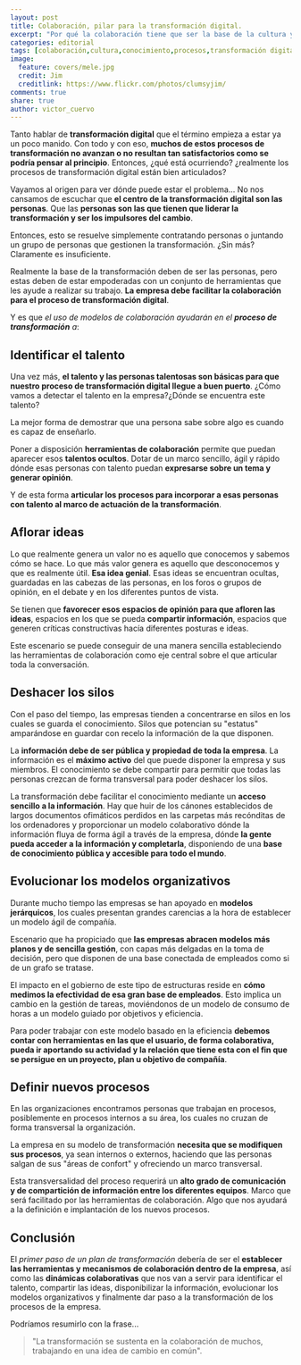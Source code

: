 ```yaml
---
layout: post
title: Colaboración, pilar para la transformación digital.
excerpt: "Por qué la colaboración tiene que ser la base de la cultura y el pilar para la transformación digital."
categories: editorial
tags: [colaboración,cultura,conocimiento,procesos,transformación digital]
image:
  feature: covers/mele.jpg
  credit: Jim
  creditlink: https://www.flickr.com/photos/clumsyjim/
comments: true
share: true
author: victor_cuervo
---
```


Tanto hablar de **transformación digital** que el término empieza a estar ya un poco manido. Con todo y con eso, **muchos de estos procesos de transformación no avanzan o no resultan tan satisfactorios como se podría pensar al principio**. Entonces, ¿qué está ocurriendo? ¿realmente los procesos de transformación digital están bien articulados?

Vayamos al origen para ver dónde puede estar el problema... No nos cansamos de escuchar que **el centro de la transformación digital son las personas**. Que las **personas son las que tienen que liderar la transformación y ser los impulsores del cambio**.

Entonces, esto se resuelve simplemente contratando personas o juntando un grupo de personas que gestionen la transformación. ¿Sin más? Claramente es insuficiente.

Realmente la base de la transformación deben de ser las personas, pero estas deben de estar empoderadas con un conjunto de herramientas que les ayude a realizar su trabajo. **La empresa debe facilitar la colaboración para el proceso de transformación digital**.

Y es que *el uso de modelos de colaboración ayudarán en el **proceso de transformación** a*:

## Identificar el talento

Una vez más, **el talento y las personas talentosas son básicas para que nuestro proceso de transformación digital llegue a buen puerto**. ¿Cómo vamos a detectar el talento en la empresa?¿Dónde se encuentra este talento?

La mejor forma de demostrar que una persona sabe sobre algo es cuando es capaz de enseñarlo.

Poner a disposición **herramientas de colaboración** permite que puedan aparecer esos **talentos ocultos**. Dotar de un marco sencillo, ágil y rápido dónde esas personas con talento puedan **expresarse sobre un tema y generar opinión**.

Y de esta forma **articular los procesos para incorporar a esas personas con talento al marco de actuación de la transformación**.

## Aflorar ideas

Lo que realmente genera un valor no es aquello que conocemos y sabemos cómo se hace. Lo que más valor genera es aquello que desconocemos y que es realmente útil. **Esa idea genial**. Esas ideas se encuentran ocultas, guardadas en las cabezas de las personas, en los foros o grupos de opinión, en el debate y en los diferentes puntos de vista.

Se tienen que **favorecer esos espacios de opinión para que afloren las ideas**, espacios en los que se pueda **compartir información**, espacios que generen críticas constructivas hacía diferentes posturas e ideas.

Este escenario se puede conseguir de una manera sencilla estableciendo las herramientas de colaboración como eje central sobre el que articular toda la conversación.


## Deshacer los silos

Con el paso del tiempo, las empresas tienden a concentrarse en silos en los cuales se guarda el conocimiento. Silos que potencian su "estatus" amparándose en guardar con recelo la información de la que disponen.

La **información debe de ser pública y propiedad de toda la empresa**. La información es el **máximo activo** del que puede disponer la empresa y sus miembros. El conocimiento se debe compartir para permitir que todas las personas crezcan de forma transversal para poder deshacer los silos.

La transformación debe facilitar el conocimiento mediante un **acceso sencillo a la información**.
Hay que huir de los cánones establecidos de largos documentos ofimáticos perdidos en las carpetas más recónditas de los ordenadores y proporcionar un modelo colaborativo dónde la información fluya de forma ágil a través de la empresa, dónde **la gente pueda acceder a la información y completarla**, disponiendo de una **base de conocimiento pública y accesible para todo el mundo**.

## Evolucionar los modelos organizativos

Durante mucho tiempo las empresas se han apoyado en **modelos jerárquicos**, los cuales presentan grandes carencias a la hora de establecer un modelo ágil de compañía.

Escenario que ha propiciado que **las empresas abracen modelos más planos y de sencilla gestión**, con capas más delgadas en la toma de decisión, pero que disponen de una base conectada de empleados como si de un grafo se tratase.

El impacto en el gobierno de este tipo de estructuras reside en **cómo medimos la efectividad de esa gran base de empleados**. Esto implica un cambio en la gestión de tareas, moviéndonos de un modelo de consumo de horas a un modelo guiado por objetivos y eficiencia.

Para poder trabajar con este modelo basado en la eficiencia **debemos contar con herramientas en las que el usuario, de forma colaborativa, pueda ir aportando su actividad y la relación que tiene esta con el fin que se persigue en un proyecto, plan u objetivo de compañía**.

## Definir nuevos procesos

En las organizaciones encontramos personas que trabajan en procesos, posiblemente en procesos internos a su área, los cuales no cruzan de forma transversal la organización.

La empresa en su modelo de transformación **necesita que se modifiquen sus procesos**, ya sean internos o externos, haciendo que las personas salgan de sus "áreas de confort" y ofreciendo un marco transversal.

Esta transversalidad del proceso requerirá un **alto grado de comunicación y de compartición de información entre los diferentes equipos**. Marco que será facilitado por las herramientas de colaboración. Algo que nos ayudará a la definición e implantación de los nuevos procesos.

## Conclusión

El *primer paso de un plan de transformación* debería de ser el **establecer las herramientas y mecanismos de colaboración dentro de la empresa**, así como las **dinámicas colaborativas** que nos van a servir para identificar el talento, compartir las ideas, disponibilizar la información, evolucionar los modelos organizativos y finalmente dar paso a la transformación de los procesos de la empresa.

Podríamos resumirlo con la frase...

> "La transformación se sustenta en la colaboración de muchos, trabajando en una idea de cambio en común".

